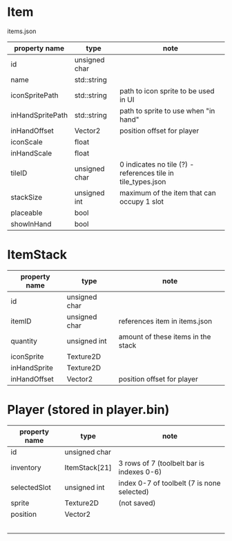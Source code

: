 # Item

items.json

| property name    | type          | note                                                         |
| ---------------- | ------------- | ------------------------------------------------------------ |
| id               | unsigned char |                                                              |
| name             | std::string   |                                                              |
| iconSpritePath   | std::string   | path to icon sprite to be used in UI                         |
| inHandSpritePath | std::string   | path to sprite to use when "in hand"                         |
| inHandOffset     | Vector2       | position offset for player                                   |
| iconScale        | float         |                                                              |
| inHandScale      | float         |                                                              |
| tileID           | unsigned char | 0 indicates no tile (?) - references tile in tile_types.json |
| stackSize        | unsigned int  | maximum of the item that can occupy 1 slot                   |
| placeable        | bool          |                                                              |
| showInHand       | bool          |                                                              |

# ItemStack

| property name | type          | note                               |
| ------------- | ------------- | ---------------------------------- |
| id            | unsigned char |                                    |
| itemID        | unsigned char | references item in items.json      |
| quantity      | unsigned int  | amount of these items in the stack |
| iconSprite    | Texture2D     |                                    |
| inHandSprite  | Texture2D     |                                    |
| inHandOffset  | Vector2       | position offset for player         |

# Player (stored in player.bin)

| property name | type          | note                                       |
| ------------- | ------------- | ------------------------------------------ |
| id            | unsigned char |                                            |
| inventory     | ItemStack[21] | 3 rows of 7 (toolbelt bar is indexes 0-6)  |
| selectedSlot  | unsigned int  | index 0-7 of toolbelt (7 is none selected) |
| sprite        | Texture2D     | (not saved)                                |
| position      | Vector2       |                                            |
|               |               |                                            |
|               |               |                                            |
|               |               |                                            |
|               |               |                                            |
|               |               |                                            |
